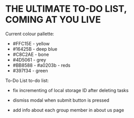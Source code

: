 # THE ULTIMATE TO-DO LIST, COMING AT YOU LIVE

Current colour pallette:
- #FFC15E - yellow
- #16425B - deep blue
- #C8C2AE - bone
- #4D5061 - grey
- #BB8588 - #a0203b - reds
- #397f34 - green

To-Do List to-do list:

- fix incrementing of local storage ID after deleting tasks

- dismiss modal when submit button is pressed

- add info about each group member in about us page
